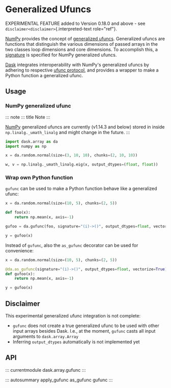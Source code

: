 # Generalized Ufuncs

EXPERIMENTAL FEATURE added to Version 0.18.0 and above - see
`disclaimer<disclaimer>`{.interpreted-text role="ref"}.

[NumPy](https://www.numpy.org) provides the concept of [generalized
ufuncs](https://docs.scipy.org/doc/numpy/reference/c-api.generalized-ufuncs.html).
Generalized ufuncs are functions that distinguish the various dimensions
of passed arrays in the two classes loop dimensions and core dimensions.
To accomplish this, a
[signature](https://docs.scipy.org/doc/numpy/reference/c-api.generalized-ufuncs.html#details-of-signature)
is specified for NumPy generalized ufuncs.

[Dask](https://dask.org/) integrates interoperability with NumPy\'s
generalized ufuncs by adhering to respective [ufunc
protocol](https://docs.scipy.org/doc/numpy/reference/arrays.classes.html#numpy.class.__array_ufunc__),
and provides a wrapper to make a Python function a generalized ufunc.

## Usage

### NumPy generalized ufunc

::: note
::: title
Note
:::

[NumPy](https://www.numpy.org) generalized ufuncs are currently (v1.14.3
and below) stored in inside `np.linalg._umath_linalg` and might change
in the future.
:::

``` python
import dask.array as da
import numpy as np

x = da.random.normal(size=(3, 10, 10), chunks=(2, 10, 10))

w, v = np.linalg._umath_linalg.eig(x, output_dtypes=(float, float))
```

### Wrap own Python function

`gufunc` can be used to make a Python function behave like a generalized
ufunc:

``` python
x = da.random.normal(size=(10, 5), chunks=(2, 5))

def foo(x):
    return np.mean(x, axis=-1)

gufoo = da.gufunc(foo, signature="(i)->()", output_dtypes=float, vectorize=True)

y = gufoo(x)
```

Instead of `gufunc`, also the `as_gufunc` decorator can be used for
convenience:

``` python
x = da.random.normal(size=(10, 5), chunks=(2, 5))

@da.as_gufunc(signature="(i)->()", output_dtypes=float, vectorize=True)
def gufoo(x):
    return np.mean(x, axis=-1)

y = gufoo(x)
```

## Disclaimer

This experimental generalized ufunc integration is not complete:

-   `gufunc` does not create a true generalized ufunc to be used with
    other input arrays besides Dask. I.e., at the moment, `gufunc` casts
    all input arguments to `dask.array.Array`
-   Inferring `output_dtypes` automatically is not implemented yet

## API

::: currentmodule
dask.array.gufunc
:::

::: autosummary
apply_gufunc as_gufunc gufunc
:::
